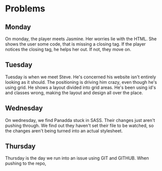 # Problems

## Monday
On monday, the player meets Jasmine. Her worries lie with the HTML. She shows the user some code, that is missing a closing tag. If the player notices the closing tag, he helps her out. If not, they move on.

## Tuesday

Tuesday is when we meet Steve. He's concerned his website isn't entirely looking as it should. The positioning is driving him crazy, even though he's using grid. He shows a layout divided into grid areas. He's been using id's and classes wrong, making the layout and design all over the place.

## Wednesday
On wednesday, we find Panadda stuck in SASS. Their changes just aren't pushing through. We find out they haven't set their file to be watched, so the changes aren't being turned into an actual stylesheet. 

## Thursday
Thursday is the day we run into an issue using GIT and GITHUB. When pushing to the repo, 